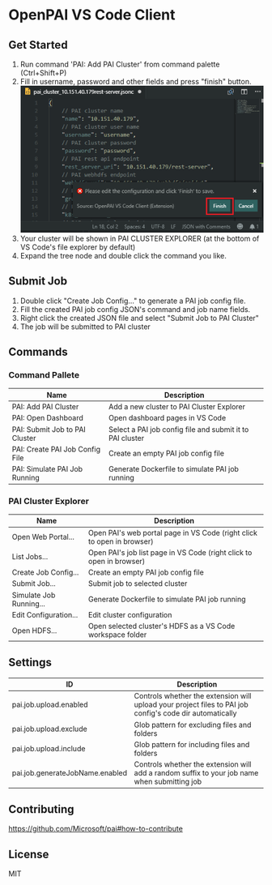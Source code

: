 # OpenPAI VS Code Client
## Get Started
1. Run command 'PAI: Add PAI Cluster' from command palette (Ctrl+Shift+P)
2. Fill in username, password and other fields and press "finish" button.
![](https://raw.githubusercontent.com/Microsoft/pai/master/contrib/pai_vscode/assets/add-cluster-finish.png)
3. Your cluster will be shown in PAI CLUSTER EXPLORER (at the bottom of VS Code's file explorer by default)
4. Expand the tree node and double click the command you like.
## Submit Job
1. Double click "Create Job Config..." to generate a PAI job config file.
2. Fill the created PAI job config JSON's command and job name fields.
3. Right click the created JSON file and select "Submit Job to PAI Cluster"
4. The job will be submitted to PAI cluster
## Commands
### Command Pallete
|Name|Description|
|-|-|
|PAI: Add PAI Cluster|Add a new cluster to PAI Cluster Explorer|
|PAI: Open Dashboard|Open dashboard pages in VS Code|
|PAI: Submit Job to PAI Cluster|Select a PAI job config file and submit it to PAI cluster|
|PAI: Create PAI Job Config File|Create an empty PAI job config file|
|PAI: Simulate PAI Job Running|Generate Dockerfile to simulate PAI job running|
### PAI Cluster Explorer
|Name|Description|
|-|-|
|Open Web Portal...|Open PAI's web portal page in VS Code (right click to open in browser)|
|List Jobs...|Open PAI's job list page in VS Code (right click to open in browser)|
|Create Job Config...|Create an empty PAI job config file|
|Submit Job...|Submit job to selected cluster|
|Simulate Job Running...|Generate Dockerfile to simulate PAI job running|
|Edit Configuration...|Edit cluster configuration|
|Open HDFS...|Open selected cluster's HDFS as a VS Code workspace folder|
## Settings
|ID|Description|
|-|-|
|pai.job.upload.enabled|Controls whether the extension will upload your project files to PAI job config's code dir automatically|
|pai.job.upload.exclude|Glob pattern for excluding files and folders|
|pai.job.upload.include|Glob pattern for including files and folders|
|pai.job.generateJobName.enabled|Controls whether the extension will add a random suffix to your job name when submitting job|

## Contributing
https://github.com/Microsoft/pai#how-to-contribute
## License
MIT